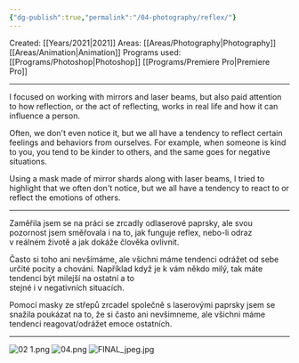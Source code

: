 ```yaml
---
{"dg-publish":true,"permalink":"/04-photography/reflex/"}
---
```


Created: [[Years/2021\|2021]]
Areas: [[Areas/Photography\|Photography]] [[Areas/Animation\|Animation]]
Programs used: [[Programs/Photoshop\|Photoshop]] [[Programs/Premiere Pro\|Premiere Pro]]

----
I focused on working with mirrors and laser beams, but also paid attention to how reflection, or 
the act of reflecting, works in real life  and how it can influence a person.  

Often, we don't even notice it, but we all have a tendency to reflect certain feelings and behaviors from ourselves. For example, when someone is kind to you, you tend to be kinder to others, and the  same goes for negative situations.  

Using a mask made of mirror shards along with laser beams, I tried  to highlight that we often don't notice, but we all have a tendency  to react to or reflect the emotions of others.

---
Zaměřila jsem se na práci se zrcadly odlaserové paprsky, ale svou pozornost jsem směřovala i na to, jak funguje reflex, nebo-li odraz v reálném životě a jak dokáže člověka ovlivnit.  

Často si toho ani nevšímáme, ale všichni máme tendenci odrážet  od sebe určité pocity 
a chování. Například když je k vám někdo milý, tak máte tendenci být milejší na ostatní a to  
stejné i v negativních situacích.  

Pomocí masky ze střepů zrcadel společně s laserovými paprsky jsem se snažila poukázat na to, 
že si často ani nevšimneme, ale všichni máme tendenci reagovat/odrážet emoce ostatních.

---
![02 1.png](/img/user/imgs/02%201.png)
![04.png](/img/user/imgs/04.png)
![FINAL_jpeg.jpg](/img/user/imgs/FINAL_jpeg.jpg)